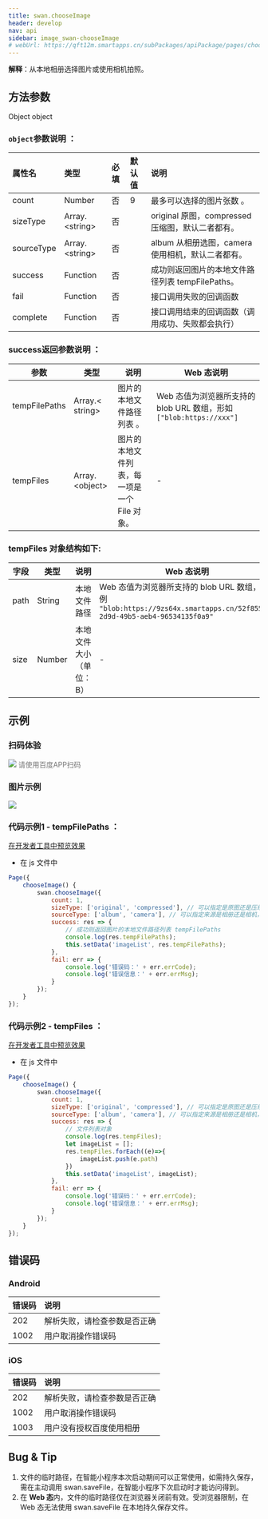 ```yaml
---
title: swan.chooseImage
header: develop
nav: api
sidebar: image_swan-chooseImage
# webUrl: https://qft12m.smartapps.cn/subPackages/apiPackage/pages/chooseImage/chooseImage
---
```





**解释**：从本地相册选择图片或使用相机拍照。

## 方法参数
Object object
### `object`参数说明 ：

| 属性名      | 类型                  | 必填  | 默认值 | 说明                                          |
|:-----------|:---------------------|:-----|:-------|:---------------------------------------------|
| count      | Number               | 否   | 9      | 最多可以选择的图片张数 。                       |
| sizeType   | Array.&lt;string&gt; | 否   |        | original 原图，compressed 压缩图，默认二者都有。 |
| sourceType | Array.&lt;string&gt; | 否   |        | album 从相册选图，camera 使用相机，默认二者都有。 |
| success    | Function             | 否   |        | 成功则返回图片的本地文件路径列表 tempFilePaths。  |
| fail       | Function             | 否   |        | 接口调用失败的回调函数                          |
| complete   | Function             | 否   |        | 接口调用结束的回调函数（调用成功、失败都会执行）   |



### success返回参数说明 ：

|参数  |类型|  说明 | Web 态说明|
|---- | ---- | ---- | ---- |
|tempFilePaths  | Array.&lt; string&gt;  |图片的本地文件路径列表 。| Web 态值为浏览器所支持的 blob URL 数组，形如 `["blob:https://xxx"]`|
|tempFiles  | Array.&lt;object&gt; |图片的本地文件列表，每一项是一个 File 对象。|  - |

### tempFiles 对象结构如下:

|字段 | 类型  |说明 |  Web 态说明|
|---- | ---- | ---- | ---- |
|path  |  String  |本地文件路径| Web 态值为浏览器所支持的 blob URL 数组，示例 `"blob:https://9zs64x.smartapps.cn/52f855e3-2d9d-49b5-aeb4-96534135f0a9"`|
|size   | Number | 本地文件大小（单位：B）| - |


## 示例



### 扫码体验

<div class='scan-code-container'>
    <img src="https://b.bdstatic.com/miniapp/assets/images/doc_demo/chooseImage.png" class="demo-qrcode-image" />
    <font color=#777 12px>请使用百度APP扫码</font>
</div>

### 图片示例


<div class="m-doc-custom-examples">
    <div class="m-doc-custom-examples-correct">
        <img src="https://b.bdstatic.com/miniapp/images/chooseImage2.gif">
    </div>
    <div class="m-doc-custom-examples-correct">
        <img src=" ">
    </div>
    <div class="m-doc-custom-examples-correct">
        <img src=" ">
    </div>
</div>

### 代码示例1 - tempFilePaths ：

<a href="swanide://fragment/8ffb1a4177b33946ea0bed99b96071c21575216316424" title="在开发者工具中预览效果" target="_self">在开发者工具中预览效果</a>

* 在 js 文件中

```js
Page({
    chooseImage() {
        swan.chooseImage({
            count: 1,
            sizeType: ['original', 'compressed'], // 可以指定是原图还是压缩图，默认二者都有
            sourceType: ['album', 'camera'], // 可以指定来源是相册还是相机，默认二者都有
            success: res => {
                // 成功则返回图片的本地文件路径列表 tempFilePaths
                console.log(res.tempFilePaths);
                this.setData('imageList', res.tempFilePaths);
            },
            fail: err => {
                console.log('错误码：' + err.errCode);
                console.log('错误信息：' + err.errMsg);
            }
        });
    }
});
```

### 代码示例2 - tempFiles ：

<a href="swanide://fragment/593c7689acbe113cbdbb5e4441dcaa921575216919794" title="在开发者工具中预览效果" target="_self">在开发者工具中预览效果</a>

* 在 js 文件中

```js
Page({
    chooseImage() {
        swan.chooseImage({
            count: 1,
            sizeType: ['original', 'compressed'], // 可以指定是原图还是压缩图，默认二者都有
            sourceType: ['album', 'camera'], // 可以指定来源是相册还是相机，默认二者都有
            success: res => {
                // 文件列表对象
                console.log(res.tempFiles);
                let imageList = [];
                res.tempFiles.forEach((e)=>{ 
                    imageList.push(e.path)
                })
                this.setData('imageList', imageList);
            },
            fail: err => {
                console.log('错误码：' + err.errCode);
                console.log('错误信息：' + err.errMsg);
            }
        });
    }
});
```

##  错误码

### Android

|错误码|说明|
|:--|:--|
|202|解析失败，请检查参数是否正确   |
|1002|用户取消操作错误码|

### iOS

|错误码|说明|
|:--|:--|
|202|解析失败，请检查参数是否正确  |
|1002|用户取消操作错误码|
|1003|用户没有授权百度使用相册|


## Bug & Tip

1. 文件的临时路径，在智能小程序本次启动期间可以正常使用，如需持久保存，需在主动调用 swan.saveFile，在智能小程序下次启动时才能访问得到。
2. 在 **Web 态**内，文件的临时路径仅在浏览器关闭前有效。受浏览器限制，在 Web 态无法使用 swan.saveFile 在本地持久保存文件。

